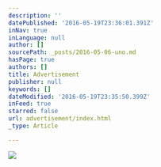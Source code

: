 ```yaml
---
description: ''
datePublished: '2016-05-19T23:36:01.391Z'
inNav: true
inLanguage: null
author: []
sourcePath: _posts/2016-05-06-uno.md
hasPage: true
authors: []
title: Advertisement
publisher: null
keywords: []
dateModified: '2016-05-19T23:35:50.399Z'
inFeed: true
starred: false
url: advertisement/index.html
_type: Article

---
```

![](https://the-grid-user-content.s3-us-west-2.amazonaws.com/bc0ae043-50df-43ae-940d-7989094beb6a.jpg)